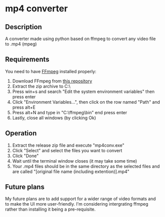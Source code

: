 # mp4 converter

Description
---

A converter made using python based on ffmpeg to convert any video file to .mp4 (mpeg)

Requirements
---

You need to have [FFmpeg](https://ffmpeg.org/) installed properly:

  1. Download FFmpeg from [this repository](https://github.com/BtbN/FFmpeg-Builds/releases)
  2. Extract the zip archive to C:\
  3. Press win+s and search "Edit the system environment variables" then press enter
  4. Click "Environment Variables...", then click on the row named "Path" and press alt+E
  5. Press alt+N and type in "C:\ffmpeg\bin\" end press enter
  6. Lastly, close all windows (by clicking Ok)

Operation
---

1. Extract the release zip file and execute "mp4conv.exe"
2. Click "Select" and select the files you want to convert
3. Click "Done"
4. Wait until the terminal window closes (it may take some time)
5. Your .mp4 files should be in the same directory as the selected files and are called "[original file name (including extention)].mp4"

Future plans
---

My future plans are to add support for a wider range of video formats and to make the UI more user-friendly. I'm considering intergrating ffmpeg rather than installing it being a pre-requisite.
